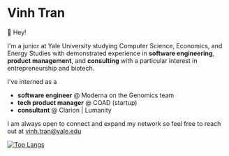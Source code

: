 # Vinh Tran

👋 Hey! 

I'm a junior at Yale University studying Computer Science, Economics, and Energy Studies with demonstrated experience in **software engineering**, **product management**, and **consulting** with a particular interest in entrepreneurship and biotech.

I've interned as a
- **software engineer** @ Moderna on the Genomics team
- **tech product manager** @ COAD (startup)
- **consultant** @ Clarion | Lumanity

I am always open to connect and expand my network so feel free to reach out at vinh.tran@yale.edu

[![Top Langs](https://github-readme-stats.vercel.app/api/top-langs/?username=vinh-tran1&layout=compact&theme=dracula)](https://github.com/anuraghazra/github-readme-stats)

<!--
**vinh-tran1/vinh-tran1** is a ✨ _special_ ✨ repository because its `README.md` (this file) appears on your GitHub profile.

Here are some ideas to get you started:

- 🔭 I’m currently working on ...
- 🌱 I’m currently learning ...
- 👯 I’m looking to collaborate on ...
- 🤔 I’m looking for help with ...
- 💬 Ask me about ...
- 📫 How to reach me: ...
- 😄 Pronouns: ...
- ⚡ Fun fact: ...
-->
